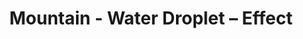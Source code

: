 ---
title: Mountain - Water Droplet – Effect
builder: true
type: coming-soon

# Content section
sections:
  - headerSection
  - servicesSection
  - subscribeSection
  - contactSection
  - mapSection

# Background effect
waterDropletEffect: 
  enable: true
  image: /images/background-path-woodland-nature-forest-ecosystem-temperate-broadleaf-and-mixed-forest.jpg
  maximumMassGravity: 17
  maximumMass: 21
  dropletGrowSpeed: 1
  dropletShrinkSpeed: 2

---